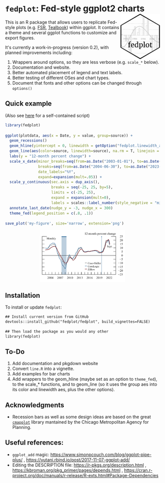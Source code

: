 # `fedplot`: Fed-style ggplot2 charts <img src="inst/figures/hexsticker.png" align="right" alt="fedplot logo" width="128" />

This is an R package that allows users to replicate Fed-style plots (e.g. [FSR](https://www.federalreserve.gov/publications/financial-stability-report.htm), [Tealbook](https://www.federalreserve.gov/monetarypolicy/fomc_historical_year.htm)) within ggplot. It contains a theme and several ggplot functions to customize and export figures.

It's currently a work-in-progress (version 0.2), with planned improvements including:

1. Wrappers around options, so they are less verbose (e.g. `scale_*` below).
2. Documentation and website.
3. Better automated placement of legend and text labels.
4. Better testing of different OSes and chart types.
5. Document that fonts and other options can be changed through `options()`


## Quick example

(Also see [here](/internal/line3.R) for a self-contained script)

```R
library(fedplot)

ggplot(plotdata, aes(x = Date, y = value, group=source)) +
  geom_recessions()
  geom_hline(yintercept = 0, linewidth = getOption("fedplot.linewidth_adj"), linejoin = "mitre", lineend = "round") +
  geom_line(aes(color=source, linewidth=source), na.rm = T, linejoin = "mitre", lineend = "round") +
  labs(y = "12-month percent change") +
  scale_x_date(minor_breaks=seq(from=as.Date("2003-01-01"), to=as.Date("2023-01-01"), by="1 years"),
               breaks=seq(from=as.Date("2004-06-30"), to=as.Date("2023-06-30"), by="3 years"),
               date_labels="%Y",
               expand=expansion(mult=.05)) +
  scale_y_continuous(sec.axis = dup_axis(),
                     breaks = seq(-25, 25, by=5),
                     limits = c(-25, 25),
                     expand = expansion(mult=0),
                     labels = scales::label_number(style_negative = "minus")) +
  annotate_last_date(nudge_y = -3, nudge_x = 300)
  theme_fed(legend_position = c(.8, .1))

save_plot('my-figure', size='narrow', extension='png')
```

<p align="center">
  <img src="example.png" alt="FSR Example" width="55%"/>
</p>

## Installation

To install or update `fedplot`:

```
## Install current version from GitHub
devtools::install_github("fedplot/fedplot", build_vignettes=FALSE)

## Then load the package as you would any other
library(fedplot)
```

## To-Do

1. Add documentation and pkgdown website
2. Convert `line.R` into a vignette.
3. Add examples for bar charts
4. Add wrappers to the geom_hline (maybe set as an option to `theme_fed`), to the scale_* functions, and to geom_line (so it uses the group aes into its color and linewidth aes, plus the other options).


## Acknowledgments

- Recession bars as well as some design ideas are based on the great [`cmapplot`](https://github.com/CMAP-REPOS/cmapplot/) library mantained by the Chicago Metropolitan Agency for Planning. 


## Useful references:

- `ggplot_add` magic: https://www.simonpcouch.com/blog/ggplot-pipe-plus/ , https://yutani.rbind.io/post/2017-11-07-ggplot-add/
- Editing the DESCRIPTION file: https://r-pkgs.org/description.html , https://kbroman.org/pkg_primer/pages/depends.html , https://cran.r-project.org/doc/manuals/r-release/R-exts.html#Package-Dependencies